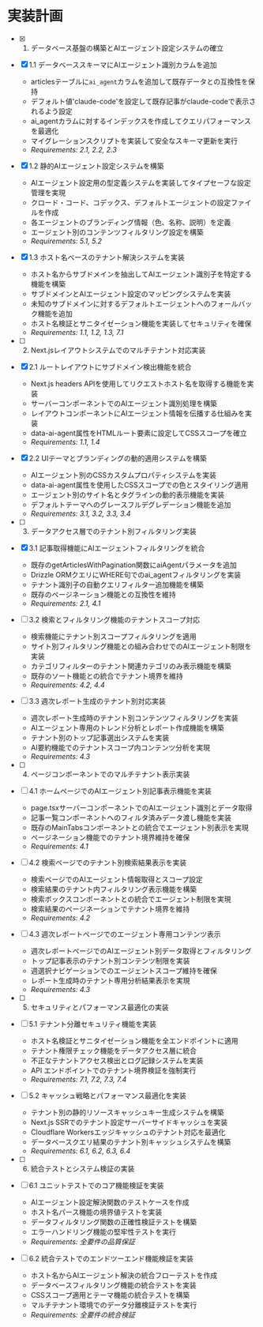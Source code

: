 # 実装計画

- [x] 1. データベース基盤の構築とAIエージェント設定システムの確立
- [x] 1.1 データベーススキーマにAIエージェント識別カラムを追加
  - articlesテーブルに`ai_agent`カラムを追加して既存データとの互換性を保持
  - デフォルト値'claude-code'を設定して既存記事がclaude-codeで表示されるよう設定
  - ai_agentカラムに対するインデックスを作成してクエリパフォーマンスを最適化
  - マイグレーションスクリプトを実装して安全なスキーマ更新を実行
  - _Requirements: 2.1, 2.2, 2.3_

- [x] 1.2 静的AIエージェント設定システムを構築
  - AIエージェント設定用の型定義システムを実装してタイプセーフな設定管理を実現
  - クロード・コード、コデックス、デフォルトエージェントの設定ファイルを作成
  - 各エージェントのブランディング情報（色、名称、説明）を定義
  - エージェント別のコンテンツフィルタリング設定を構築
  - _Requirements: 5.1, 5.2_

- [x] 1.3 ホスト名ベースのテナント解決システムを実装
  - ホスト名からサブドメインを抽出してAIエージェント識別子を特定する機能を構築
  - サブドメインとAIエージェント設定のマッピングシステムを実装
  - 未知のサブドメインに対するデフォルトエージェントへのフォールバック機能を追加
  - ホスト名検証とサニタイゼーション機能を実装してセキュリティを確保
  - _Requirements: 1.1, 1.2, 1.3, 7.1_

- [ ] 2. Next.jsレイアウトシステムでのマルチテナント対応実装
- [x] 2.1 ルートレイアウトにサブドメイン検出機能を統合
  - Next.js headers APIを使用してリクエストホスト名を取得する機能を実装
  - サーバーコンポーネントでのAIエージェント識別処理を構築
  - レイアウトコンポーネントにAIエージェント情報を伝播する仕組みを実装
  - data-ai-agent属性をHTMLルート要素に設定してCSSスコープを確立
  - _Requirements: 1.1, 1.4_

- [x] 2.2 UIテーマとブランディングの動的適用システムを構築
  - AIエージェント別のCSSカスタムプロパティシステムを実装
  - data-ai-agent属性を使用したCSSスコープでの色とスタイリング適用
  - エージェント別のサイト名とタグラインの動的表示機能を実装
  - デフォルトテーマへのグレースフルデグレデーション機能を追加
  - _Requirements: 3.1, 3.2, 3.3, 3.4_

- [ ] 3. データアクセス層でのテナント別フィルタリング実装
- [x] 3.1 記事取得機能にAIエージェントフィルタリングを統合
  - 既存のgetArticlesWithPagination関数にaiAgentパラメータを追加
  - Drizzle ORMクエリにWHERE句でのai_agentフィルタリングを実装
  - テナント識別子の自動クエリフィルター追加機能を構築
  - 既存のページネーション機能との互換性を維持
  - _Requirements: 2.1, 4.1_

- [ ] 3.2 検索とフィルタリング機能のテナントスコープ対応
  - 検索機能にテナント別スコープフィルタリングを適用
  - サイト別フィルタリング機能との組み合わせでのAIエージェント制限を実装
  - カテゴリフィルターのテナント関連カテゴリのみ表示機能を構築
  - 既存のソート機能との統合でテナント境界を維持
  - _Requirements: 4.2, 4.4_

- [ ] 3.3 週次レポート生成のテナント別対応実装
  - 週次レポート生成時のテナント別コンテンツフィルタリングを実装
  - AIエージェント専用のトレンド分析とレポート作成機能を構築
  - テナント別のトップ記事選出システムを実装
  - AI要約機能でのテナントスコープ内コンテンツ分析を実現
  - _Requirements: 4.3_

- [ ] 4. ページコンポーネントでのマルチテナント表示実装
- [ ] 4.1 ホームページでのAIエージェント別記事表示機能を実装
  - page.tsxサーバーコンポーネントでのAIエージェント識別とデータ取得
  - 記事一覧コンポーネントへのフィルタ済みデータ渡し機能を実装
  - 既存のMainTabsコンポーネントとの統合でエージェント別表示を実現
  - ページネーション機能でのテナント境界維持を確保
  - _Requirements: 4.1_

- [ ] 4.2 検索ページでのテナント別検索結果表示を実装
  - 検索ページでのAIエージェント情報取得とスコープ設定
  - 検索結果のテナント内フィルタリング表示機能を構築
  - 検索ボックスコンポーネントとの統合でエージェント制限を実現
  - 検索結果のページネーションでテナント境界を維持
  - _Requirements: 4.2_

- [ ] 4.3 週次レポートページでのエージェント専用コンテンツ表示
  - 週次レポートページでのAIエージェント別データ取得とフィルタリング
  - トップ記事表示のテナント別コンテンツ制限を実装
  - 週選択ナビゲーションでのエージェントスコープ維持を確保
  - レポート生成時のテナント専用分析結果表示を実現
  - _Requirements: 4.3_

- [ ] 5. セキュリティとパフォーマンス最適化の実装
- [ ] 5.1 テナント分離セキュリティ機能を実装
  - ホスト名検証とサニタイゼーション機能を全エンドポイントに適用
  - テナント権限チェック機能をデータアクセス層に統合
  - 不正なテナントアクセス検出とログ記録システムを実装
  - API エンドポイントでのテナント境界検証を強制実行
  - _Requirements: 7.1, 7.2, 7.3, 7.4_

- [ ] 5.2 キャッシュ戦略とパフォーマンス最適化を実装
  - テナント別の静的リソースキャッシュキー生成システムを構築
  - Next.js SSRでのテナント設定サーバーサイドキャッシュを実装
  - Cloudflare Workersエッジキャッシュのテナント対応を最適化
  - データベースクエリ結果のテナント別キャッシュシステムを構築
  - _Requirements: 6.1, 6.2, 6.3, 6.4_

- [ ] 6. 統合テストとシステム検証の実装
- [ ] 6.1 ユニットテストでのコア機能検証を実装
  - AIエージェント設定解決関数のテストケースを作成
  - ホスト名パース機能の境界値テストを実装
  - データフィルタリング関数の正確性検証テストを構築
  - エラーハンドリング機能の堅牢性テストを実行
  - _Requirements: 全要件の品質保証_

- [ ] 6.2 統合テストでのエンドツーエンド機能検証を実装
  - ホスト名からAIエージェント解決の統合フローテストを作成
  - データベースフィルタリング機能の統合テストを実装
  - CSSスコープ適用とテーマ機能の統合テストを構築
  - マルチテナント環境でのデータ分離検証テストを実行
  - _Requirements: 全要件の統合検証_